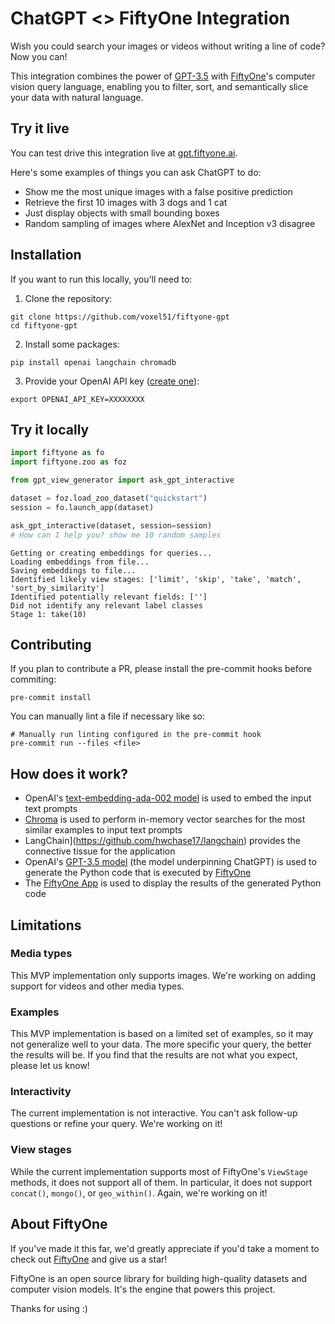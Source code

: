# ChatGPT <> FiftyOne Integration

Wish you could search your images or videos without writing a line of code? Now
you can!

This integration combines the power of
[GPT-3.5](https://platform.openai.com/docs/models/gpt-3-5) with
[FiftyOne](https://github.com/voxel51/fiftyone)'s computer vision query
language, enabling you to filter, sort, and semantically slice your data with
natural language.

## Try it live

You can test drive this integration live at
[gpt.fiftyone.ai](https://gpt.fiftyone.ai).

Here's some examples of things you can ask ChatGPT to do:

- Show me the most unique images with a false positive prediction
- Retrieve the first 10 images with 3 dogs and 1 cat
- Just display objects with small bounding boxes
- Random sampling of images where AlexNet and Inception v3 disagree

## Installation

If you want to run this locally, you'll need to:

1. Clone the repository:

```shell
git clone https://github.com/voxel51/fiftyone-gpt
cd fiftyone-gpt
```

2. Install some packages:

```shell
pip install openai langchain chromadb
```

3. Provide your OpenAI API key
   ([create one](https://platform.openai.com/account/api-keys)):

```shell
export OPENAI_API_KEY=XXXXXXXX
```

## Try it locally

```py
import fiftyone as fo
import fiftyone.zoo as foz

from gpt_view_generator import ask_gpt_interactive

dataset = foz.load_zoo_dataset("quickstart")
session = fo.launch_app(dataset)
```

```py
ask_gpt_interactive(dataset, session=session)
# How can I help you? show me 10 random samples
```

```
Getting or creating embeddings for queries...
Loading embeddings from file...
Saving embeddings to file...
Identified likely view stages: ['limit', 'skip', 'take', 'match', 'sort_by_similarity']
Identified potentially relevant fields: ['']
Did not identify any relevant label classes
Stage 1: take(10)
```

## Contributing

If you plan to contribute a PR, please install the pre-commit hooks before
commiting:

```shell
pre-commit install
```

You can manually lint a file if necessary like so:

```shell
# Manually run linting configured in the pre-commit hook
pre-commit run --files <file>
```

## How does it work?

- OpenAI's
  [text-embedding-ada-002 model](https://platform.openai.com/docs/guides/embeddings/embedding-models)
  is used to embed the input text prompts
- [Chroma](https://www.trychroma.com) is used to perform in-memory vector
  searches for the most similar examples to input text prompts
- LangChain](https://github.com/hwchase17/langchain) provides the connective
  tissue for the application
- OpenAI's [GPT-3.5 model](https://platform.openai.com/docs/models/gpt-3-5)
  (the model underpinning ChatGPT) is used to generate the Python code that
  is executed by [FiftyOne](https://github.com/voxel51/fiftyone)
- The [FiftyOne App](https://docs.voxel51.com/user_guide/app.html) is used to
  display the results of the generated Python code

## Limitations

### Media types

This MVP implementation only supports images. We're working on adding support
for videos and other media types.

### Examples

This MVP implementation is based on a limited set of examples, so it may not
generalize well to your data. The more specific your query, the better the
results will be. If you find that the results are not what you expect, please
let us know!

### Interactivity

The current implementation is not interactive. You can't ask follow-up
questions or refine your query. We're working on it!

### View stages

While the current implementation supports most of FiftyOne's `ViewStage`
methods, it does not support all of them. In particular, it does not support
`concat()`, `mongo()`, or `geo_within()`. Again, we're working on it!

## About FiftyOne

If you've made it this far, we'd greatly appreciate if you'd take a moment to
check out [FiftyOne](https://github.com/voxel51/fiftyone) and give us a star!

FiftyOne is an open source library for building high-quality datasets and
computer vision models. It's the engine that powers this project.

Thanks for using :)
